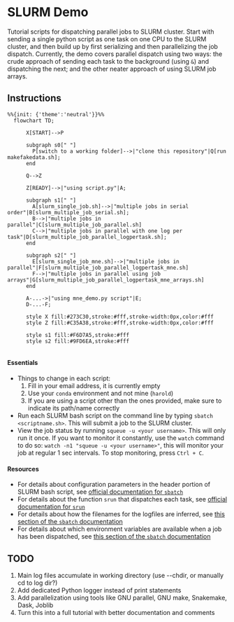 # SLURM Demo
Tutorial scripts for dispatching parallel jobs to SLURM cluster. Start with sending a single python script as one task on one CPU to the SLURM cluster, and then build up by first serializing and then parallelizing the job dispatch. Currently, the demo covers parallel dispatch using two ways: the crude approach of sending each task to the background (using `&`) and dispatching the next; and the other neater approach of using SLURM job arrays.

## Instructions

```mermaid
%%{init: {'theme':'neutral'}}%%
  flowchart TD;
      
      X[START]-->P
      
      subgraph s0[" "]
        P[switch to a working folder]-->|"clone this repository"|Q[run makefakedata.sh];
      end
      
      Q-->Z
      
      Z[READY]-->|"using script.py"|A;
      
      subgraph s1[" "]
        A[slurm_single_job.sh]-->|"multiple jobs in serial order"|B[slurm_multiple_job_serial.sh];
        B-->|"multiple jobs in parallel"|C[slurm_multiple_job_parallel.sh]    
        C-->|"multiple jobs in parallel with one log per task"|D[slurm_multiple_job_parallel_logpertask.sh];
      end
      
      subgraph s2[" "]
        E[slurm_single_job_mne.sh]-->|"multiple jobs in parallel"|F[slurm_multiple_job_parallel_logpertask_mne.sh]
        F-->|"multiple jobs in parallel using job arrays"|G[slurm_multiple_job_parallel_logpertask_mne_arrays.sh]
      end
      
      A-...->|"using mne_demo.py script"|E;
      D-...-F;
      
      style X fill:#273C30,stroke:#fff,stroke-width:0px,color:#fff
      style Z fill:#C35A38,stroke:#fff,stroke-width:0px,color:#fff
            
      style s1 fill:#F6D7A5,stroke:#fff
      style s2 fill:#9FD6EA,stroke:#fff
      
```

#### Essentials
- Things to change in each script:
   1. Fill in your email address, it is currently empty
   2. Use your `conda` environment and not mine (`harold`)
   3. If you are using a script other than the ones provided, make sure to indicate its path/name correctly
- Run each SLURM bash script on the command line by typing `sbatch <scriptname.sh>`. This will submit a job to the SLURM cluster.
- View the job status by running `squeue -u <your username>`. This will only run it once. If you want to monitor it constantly, use the `watch` command to do so: `watch -n1 "squeue -u <your username>"`, this will monitor your job at regular 1 sec intervals. To stop monitoring, press `Ctrl + C`.

#### Resources
- For details about configuration parameters in the header portion of SLURM bash script, see [official documentation for `sbatch`](https://slurm.schedmd.com/sbatch.html)
- For details about the function `srun` that dispatches each task, see [official documentation for `srun`](https://slurm.schedmd.com/srun.html)
- For details about how the filenames for the logfiles are inferred, see [this section of the `sbatch` documentation](https://slurm.schedmd.com/sbatch.html#SECTION_%3CB%3Efilename-pattern%3C/B%3E)
- For details about which environment variables are available when a job has been dispatched, see [this section of the `sbatch` documentation](https://slurm.schedmd.com/sbatch.html#SECTION_OUTPUT-ENVIRONMENT-VARIABLES)

## TODO
  1. Main log files accumulate in working directory (use --chdir, or manually cd to log dir?)
  2. Add dedicated Python logger instead of print statements
  3. Add parallelization using tools like GNU parallel, GNU make, Snakemake, Dask, Joblib
  4. Turn this into a full tutorial with better documentation and comments
